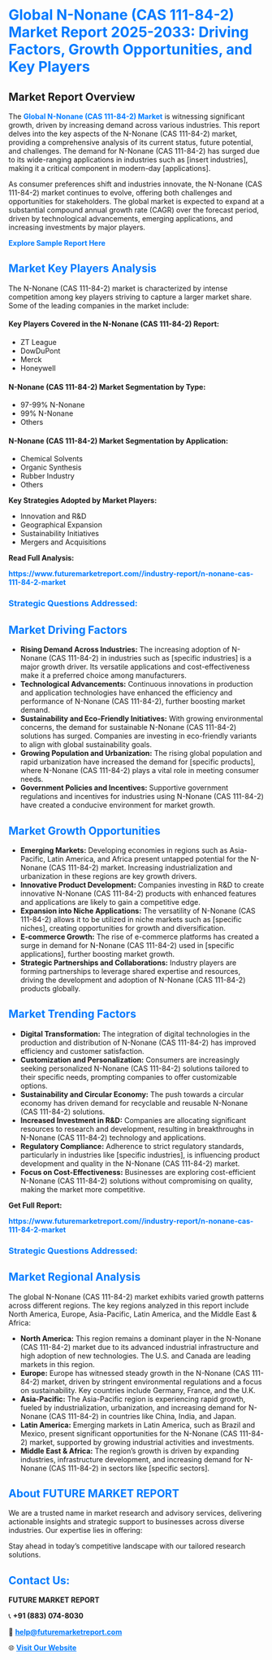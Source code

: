 <h1 style="color: #007BFF;">Global N-Nonane (CAS 111-84-2) Market Report 2025-2033: Driving Factors, Growth Opportunities, and Key Players</h1>

<section id="overview">
<h2>Market Report Overview</h2>
<p>The <a href="https://www.futuremarketreport.com//industry-report/n-nonane-cas-111-84-2-market" style="color: #007BFF; text-decoration: none;"><strong>Global N-Nonane (CAS 111-84-2) Market</strong></a> is witnessing significant growth, driven by increasing demand across various industries. This report delves into the key aspects of the N-Nonane (CAS 111-84-2) market, providing a comprehensive analysis of its current status, future potential, and challenges. The demand for N-Nonane (CAS 111-84-2) has surged due to its wide-ranging applications in industries such as [insert industries], making it a critical component in modern-day [applications].</p>
<p>As consumer preferences shift and industries innovate, the N-Nonane (CAS 111-84-2) market continues to evolve, offering both challenges and opportunities for stakeholders. The global market is expected to expand at a substantial compound annual growth rate (CAGR) over the forecast period, driven by technological advancements, emerging applications, and increasing investments by major players.</p>
</section>

<section id="overview">
<p><a href="https://www.futuremarketreport.com//request-sample/reportId=57056" style="color: #007BFF; text-decoration: none;"><strong>Explore Sample Report Here</strong></a></p>
</section>

<section id="key-players">
<h2 style="color: #007BFF;">Market Key Players Analysis</h2>
<p>The N-Nonane (CAS 111-84-2) market is characterized by intense competition among key players striving to capture a larger market share. Some of the leading companies in the market include:</p>
<h4>Key Players Covered in the N-Nonane (CAS 111-84-2) Report:</h4>
<ul><li>ZT League</li><li>DowDuPont</li><li>Merck</li><li>Honeywell</li></ul>
<h4>N-Nonane (CAS 111-84-2) Market Segmentation by Type:</h4>
<ul><li>97-99% N-Nonane</li><li>99% N-Nonane</li><li>Others</li></ul>

<h4>N-Nonane (CAS 111-84-2) Market Segmentation by Application:</h4>
<ul><li>Chemical Solvents</li><li>Organic Synthesis</li><li>Rubber Industry</li><li>Others</li></ul>
<p><strong>Key Strategies Adopted by Market Players:</strong></p>
<ul>
<li>Innovation and R&D</li>
<li>Geographical Expansion</li>
<li>Sustainability Initiatives</li>
<li>Mergers and Acquisitions</li>
</ul>
</section>

<section>
<p><strong>Read Full Analysis: </strong></p><a href="https://www.futuremarketreport.com//industry-report/n-nonane-cas-111-84-2-market" style="color: #007BFF; text-decoration: none;"><strong>https://www.futuremarketreport.com//industry-report/n-nonane-cas-111-84-2-market</strong></a>
<h3 style="color: #007BFF;">Strategic Questions Addressed:</h3>
</section>

<section id="driving-factors">
<h2 style="color: #007BFF;">Market Driving Factors</h2>
<ul>
<li><strong>Rising Demand Across Industries:</strong> The increasing adoption of N-Nonane (CAS 111-84-2) in industries such as [specific industries] is a major growth driver. Its versatile applications and cost-effectiveness make it a preferred choice among manufacturers.</li>
<li><strong>Technological Advancements:</strong> Continuous innovations in production and application technologies have enhanced the efficiency and performance of N-Nonane (CAS 111-84-2), further boosting market demand.</li>
<li><strong>Sustainability and Eco-Friendly Initiatives:</strong> With growing environmental concerns, the demand for sustainable N-Nonane (CAS 111-84-2) solutions has surged. Companies are investing in eco-friendly variants to align with global sustainability goals.</li>
<li><strong>Growing Population and Urbanization:</strong> The rising global population and rapid urbanization have increased the demand for [specific products], where N-Nonane (CAS 111-84-2) plays a vital role in meeting consumer needs.</li>
<li><strong>Government Policies and Incentives:</strong> Supportive government regulations and incentives for industries using N-Nonane (CAS 111-84-2) have created a conducive environment for market growth.</li>
</ul>
</section>

<section id="growth-opportunities">
<h2 style="color: #007BFF;">Market Growth Opportunities</h2>
<ul>
<li><strong>Emerging Markets:</strong> Developing economies in regions such as Asia-Pacific, Latin America, and Africa present untapped potential for the N-Nonane (CAS 111-84-2) market. Increasing industrialization and urbanization in these regions are key growth drivers.</li>
<li><strong>Innovative Product Development:</strong> Companies investing in R&D to create innovative N-Nonane (CAS 111-84-2) products with enhanced features and applications are likely to gain a competitive edge.</li>
<li><strong>Expansion into Niche Applications:</strong> The versatility of N-Nonane (CAS 111-84-2) allows it to be utilized in niche markets such as [specific niches], creating opportunities for growth and diversification.</li>
<li><strong>E-commerce Growth:</strong> The rise of e-commerce platforms has created a surge in demand for N-Nonane (CAS 111-84-2) used in [specific applications], further boosting market growth.</li>
<li><strong>Strategic Partnerships and Collaborations:</strong> Industry players are forming partnerships to leverage shared expertise and resources, driving the development and adoption of N-Nonane (CAS 111-84-2) products globally.</li>
</ul>
</section>

<section id="trending-factors">
<h2 style="color: #007BFF;">Market Trending Factors</h2>
<ul>
<li><strong>Digital Transformation:</strong> The integration of digital technologies in the production and distribution of N-Nonane (CAS 111-84-2) has improved efficiency and customer satisfaction.</li>
<li><strong>Customization and Personalization:</strong> Consumers are increasingly seeking personalized N-Nonane (CAS 111-84-2) solutions tailored to their specific needs, prompting companies to offer customizable options.</li>
<li><strong>Sustainability and Circular Economy:</strong> The push towards a circular economy has driven demand for recyclable and reusable N-Nonane (CAS 111-84-2) solutions.</li>
<li><strong>Increased Investment in R&D:</strong> Companies are allocating significant resources to research and development, resulting in breakthroughs in N-Nonane (CAS 111-84-2) technology and applications.</li>
<li><strong>Regulatory Compliance:</strong> Adherence to strict regulatory standards, particularly in industries like [specific industries], is influencing product development and quality in the N-Nonane (CAS 111-84-2) market.</li>
<li><strong>Focus on Cost-Effectiveness:</strong> Businesses are exploring cost-efficient N-Nonane (CAS 111-84-2) solutions without compromising on quality, making the market more competitive.</li>
</ul>
</section>

<section>
<p><strong>Get Full Report: </strong></p><a href="https://www.futuremarketreport.com//industry-report/n-nonane-cas-111-84-2-market" style="color: #007BFF; text-decoration: none;"><strong>https://www.futuremarketreport.com//industry-report/n-nonane-cas-111-84-2-market</strong></a>
<h3 style="color: #007BFF;">Strategic Questions Addressed:</h3>
</section>


<section id="regional-analysis">
<h2 style="color: #007BFF;">Market Regional Analysis</h2>
<p>The global N-Nonane (CAS 111-84-2) market exhibits varied growth patterns across different regions. The key regions analyzed in this report include North America, Europe, Asia-Pacific, Latin America, and the Middle East & Africa:</p>
<ul>
<li><strong>North America:</strong> This region remains a dominant player in the N-Nonane (CAS 111-84-2) market due to its advanced industrial infrastructure and high adoption of new technologies. The U.S. and Canada are leading markets in this region.</li>
<li><strong>Europe:</strong> Europe has witnessed steady growth in the N-Nonane (CAS 111-84-2) market, driven by stringent environmental regulations and a focus on sustainability. Key countries include Germany, France, and the U.K.</li>
<li><strong>Asia-Pacific:</strong> The Asia-Pacific region is experiencing rapid growth, fueled by industrialization, urbanization, and increasing demand for N-Nonane (CAS 111-84-2) in countries like China, India, and Japan.</li>
<li><strong>Latin America:</strong> Emerging markets in Latin America, such as Brazil and Mexico, present significant opportunities for the N-Nonane (CAS 111-84-2) market, supported by growing industrial activities and investments.</li>
<li><strong>Middle East & Africa:</strong> The region’s growth is driven by expanding industries, infrastructure development, and increasing demand for N-Nonane (CAS 111-84-2) in sectors like [specific sectors].</li>
</ul>
</section>

<footer>
<h2 style="color: #007BFF;">About FUTURE MARKET REPORT</h2>
<p>We are a trusted name in market research and advisory services, delivering actionable insights and strategic support to businesses across diverse industries. Our expertise lies in offering:</p>

<p>Stay ahead in today’s competitive landscape with our tailored research solutions.</p>

<h2 style="color: #007BFF;">Contact Us:</h2>
<p><strong>FUTURE MARKET REPORT</strong></p>
<p>📞 <strong>+91 (883) 074-8030</strong></p>
<p>📧 <strong><a href="mailto:help@futuremarketreport.com" style="color: #007BFF;">help@futuremarketreport.com</a></strong></p>
<p>🌐 <strong><a href="https://www.futuremarketreport.com/" style="color: #007BFF;">Visit Our Website</a></strong></p>
</footer>